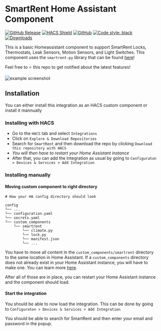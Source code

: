 # SmartRent Home Assistant Component

[![GitHub Release][releases-shield]][releases]
[![HACS Shield][hacs-shield]](https://github.com/hacs/integration)
[![GitHub][license-shield]](LICENSE.txt)
[![Code style: black][black-shield]](https://github.com/psf/black)
[![Downloads][downloads-shield]][releases]


This is a basic Homeassistant component to support SmartRent Locks, Thermostats, Leak Sensors, Motion Sensors, and Light Switches. This component uses the `smartrent-py` library that can be found [here](https://github.com/ZacheryThomas/smartrent-py)!

Feel free to ⭐️ this repo to get notified about the latest features!

![example screenshot](dashboard_screenshot.png)

## Installation

You can either install this integration as an HACS custom component or install it mannually
### Installing with HACS
* Go to the `HACS` tab and select `Integrations`
* Click on `Explore & Download Repositories`
* Search for `SmartRent` and then download the repo by clicking `Download this repository with HACS`
* *You will then have to restart your Home Assistant instance*
* After that, you can add the Integration as usual by going to `Configuraton > Devices & Services > Add Integration`


### Installing manually

#### Moving custom component to right directory
```
# How your HA config directory should look

config
└── ...
└── configuration.yaml
└── secrets.yaml
└── custom_components
    └── smartrent
        └── climate.py
        └── lock.py
        └── manifest.json
        └── ...
```

You have to move all content in the `custom_components/smartrent` directory to the same location in Home Assistant. If a `custom_components` directory does not already exist in your Home Assistant instance, you will have to make one. You can learn more [here](https://developers.home-assistant.io/docs/creating_integration_file_structure#where-home-assistant-looks-for-integrations).

After all of those are in place, you can restart your Home Assistant instance and the component should load.

#### Start the integration
You should be able to now load the integration. This can be done by going to `Configuraton > Devices & Services > Add Integration`

You should be able to search for SmartRent and then enter your email and password in the popup.

[license-shield]: https://img.shields.io/github/license/zacherythomas/homeassistant-smartrent.svg?style=for-the-badge
[hacs-shield]: https://img.shields.io/badge/HACS-Default-orange.svg?style=for-the-badge
[black-shield]: https://img.shields.io/badge/code%20style-black-000000.svg?style=for-the-badge

[releases-shield]: https://img.shields.io/github/release/zacherythomas/homeassistant-smartrent.svg?style=for-the-badge
[releases]: https://github.com/zacherythomas/homeassistant-smartrent/releases
[commits-shield]: https://img.shields.io/github/commit-activity/y/zacherythomas/homeassistant-smartrent.svg?style=for-the-badge
[commits]: https://github.com/zacherythomas/homeassistant-smartrent/commits/master
[downloads-shield]: https://img.shields.io/github/downloads/zacherythomas/homeassistant-smartrent/total?color=green&style=for-the-badge
